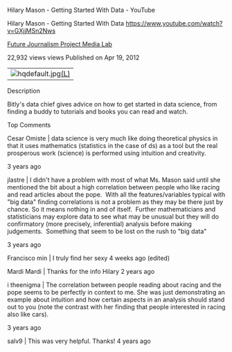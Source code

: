 Hilary Mason - Getting Started With Data - YouTube

Hilary Mason - Getting Started With Data
https://www.youtube.com/watch?v=GXjjMSn2Nws

[Future Journalism Project Media Lab](https://www.youtube.com/channel/UCrMmX9XGJEa5Bpie2KBVhtg)

22,932 views views
Published on Apr 19, 2012

|     |
| --- |
| ![hqdefault.jpg](../_resources/a973f8400a1cff3ddb15e3ce85053f7e.jpg)[(L)](https://www.youtube.com/watch?v=GXjjMSn2Nws) |

Description

Bitly's data chief gives advice on how to get started in data science, from finding a buddy to tutorials and books you can read and watch.

Top Comments

Cesar Omiste  | data science is very much like doing theoretical physics in that it uses mathematics (statistics in the case of ds) as a tool but the real prosperous work (science) is performed using intuition and creativity.

3 years ago

jlastre  | I didn't have a problem with most of what Ms. Mason said until she mentioned the bit about a high correlation between people who like racing and read articles about the pope.  With all the features/variables typical with "big data" finding correlations is not a problem as they may be there just by chance. So it means nothing in and of itself.  Further mathematicians and statisticians may explore data to see what may be unusual but they will do confirmatory (more precisely, inferential) analysis before making judgements.  Something that seem to be lost on the rush to "big data"

3 years ago

Francisco min  | I truly find her sexy
4 weeks ago (edited)

Mardi Mardi  | Thanks for the info Hilary
2 years ago

i theenigma  | The correlation between people reading about racing and the pope seems to be perfectly in context to me. She was just demonstrating an example about intuition and how certain aspects in an analysis should stand out to you (note the contrast with her finding that people interested in racing also like cars).

3 years ago

salv9  | This was very helpful. Thanks!
4 years ago